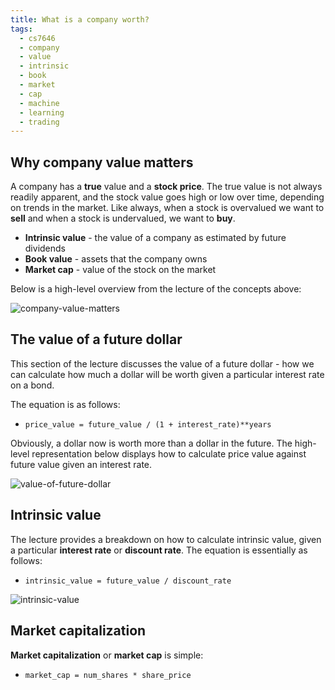 ```yaml
---
title: What is a company worth?
tags:
  - cs7646
  - company
  - value
  - intrinsic
  - book
  - market
  - cap
  - machine
  - learning
  - trading
---
```


## Why company value matters

A company has a **true** value and a **stock price**. The true value is not always readily apparent,
and the stock value goes high or low over time, depending on trends in the market. Like always, when
a stock is overvalued we want to **sell** and when a stock is undervalued, we want to **buy**.

- **Intrinsic value** - the value of a company as estimated by future dividends
- **Book value** - assets that the company owns
- **Market cap** - value of the stock on the market

Below is a high-level overview from the lecture of the concepts above:

![company-value-matters](company-value-matters.png)

## The value of a future dollar

This section of the lecture discusses the value of a future dollar - how we can calculate how much a
dollar will be worth given a particular interest rate on a bond.

The equation is as follows:

- `price_value = future_value / (1 + interest_rate)**years`

Obviously, a dollar now is worth more than a dollar in the future. The high-level representation
below displays how to calculate price value against future value given an interest rate.

![value-of-future-dollar](value-of-future-dollar.png)

## Intrinsic value

The lecture provides a breakdown on how to calculate intrinsic value, given a particular **interest
rate** or **discount rate**. The equation is essentially as follows:

- `intrinsic_value = future_value / discount_rate`

![intrinsic-value](intrinsic-value.png)

## Market capitalization

**Market capitalization** or **market cap** is simple:

- `market_cap = num_shares * share_price`
